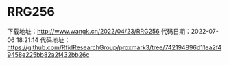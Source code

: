 # RRG256
下载地址：http://www.wangk.cn/2022/04/23/RRG256
代码日期：2022-07-06 18:21:14
代码地址：https://github.com/RfidResearchGroup/proxmark3/tree/742194896d11ea2f49458e225bb82a2f432bb26c
